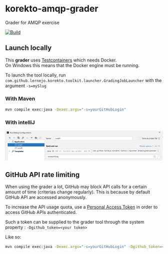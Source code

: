 # korekto-amqp-grader
Grader for AMQP exercise

[![Build](https://github.com/lernejo/korekto-amqp-grader/actions/workflows/build.yml/badge.svg)](https://github.com/lernejo/korekto-amqp-grader/actions)

## Launch locally

This **grader** uses [Testcontainers](https://www.testcontainers.org/) which needs Docker.  
On Windows this means that the Docker engine must be running.

To launch the tool locally, run `com.github.lernejo.korekto.toolkit.launcher.GradingJobLauncher` with the
argument `-s=mySlug`

### With Maven

```bash
mvn compile exec:java -Dexec.args="-s=yourGitHubLogin"
```

### With intelliJ

![Demo Run Configuration](https://raw.githubusercontent.com/lernejo/korekto-toolkit/main/docs/demo_run_configuration.png)

## GitHub API rate limiting

When using the grader a lot, GitHub may block API calls for a certain amount of time (criterias change regularly).
This is because by default GitHub API are accessed anonymously.

To increase the API usage quota, use a [Personal Access Token](https://docs.github.com/en/authentication/keeping-your-account-and-data-secure/creating-a-personal-access-token) in order to access GitHub APIs authenticated.

Such a token can be supplied to the grader tool through the system property : `-Dgithub_token=<your token>`

Like so:

```bash
mvn compile exec:java -Dexec.args="-s=yourGitHubLogin" -Dgithub_token=<your token>
```
